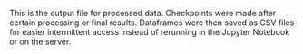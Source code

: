 This is the output file for processed data. 
Checkpoints were made after certain processing or final results. 
Dataframes were then saved as CSV files for easier intermittent access instead of rerunning in the Jupyter Notebook or on the server.
